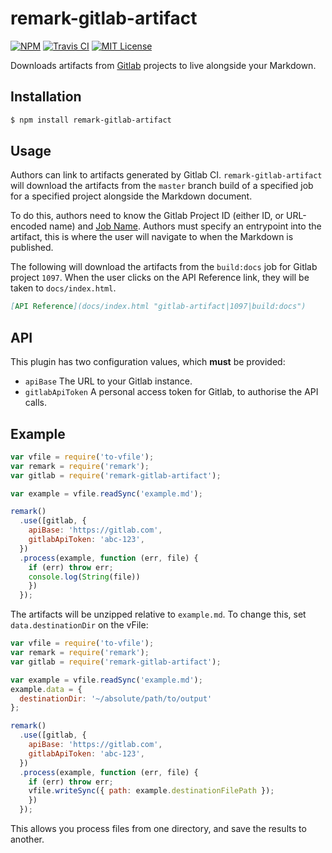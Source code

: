# remark-gitlab-artifact

[![NPM](https://img.shields.io/npm/v/remark-gitlab-artifact.svg)](https://npmjs.org/packages/remark-gitlab-artifact/)
[![Travis CI](https://img.shields.io/travis/temando/remark-gitlab-artifact.svg)](https://travis-ci.org/temando/remark-gitlab-artifact)
[![MIT License](https://img.shields.io/github/license/temando/remark-gitlab-artifact.svg)](https://en.wikipedia.org/wiki/MIT_License)

Downloads artifacts from [Gitlab](https://gitlab.com) projects to live alongside
your Markdown.

## Installation

```sh
$ npm install remark-gitlab-artifact
```

## Usage

Authors can link to artifacts generated by Gitlab CI. `remark-gitlab-artifact`
will download the artifacts from the `master` branch build of a specified
job for a specified project alongside the Markdown document.

To do this, authors need to know the Gitlab Project ID (either ID, or URL-encoded name)
and [Job Name](https://docs.gitlab.com/ee/ci/yaml/README.html#jobs). Authors
must specify an entrypoint into the artifact, this is where the user will
navigate to when the Markdown is published.

The following will download the artifacts from the `build:docs` job for
Gitlab project `1097`. When the user clicks on the API Reference link, they
will be taken to `docs/index.html`.

```md
[API Reference](docs/index.html "gitlab-artifact|1097|build:docs")
```

## API

This plugin has two configuration values, which **must** be provided:

- `apiBase` The URL to your Gitlab instance.
- `gitlabApiToken` A personal access token for Gitlab, to authorise the API calls.

## Example

```js
var vfile = require('to-vfile');
var remark = require('remark');
var gitlab = require('remark-gitlab-artifact');

var example = vfile.readSync('example.md');

remark()
  .use([gitlab, {
    apiBase: 'https://gitlab.com',
    gitlabApiToken: 'abc-123',
  })
  .process(example, function (err, file) {
    if (err) throw err;
    console.log(String(file))
    })
  });
```

The artifacts will be unzipped relative to `example.md`. To change this, set
`data.destinationDir` on the vFile:

```js
var vfile = require('to-vfile');
var remark = require('remark');
var gitlab = require('remark-gitlab-artifact');

var example = vfile.readSync('example.md');
example.data = {
  destinationDir: '~/absolute/path/to/output'
};

remark()
  .use([gitlab, {
    apiBase: 'https://gitlab.com',
    gitlabApiToken: 'abc-123',
  })
  .process(example, function (err, file) {
    if (err) throw err;
    vfile.writeSync({ path: example.destinationFilePath });
    })
  });
```

This allows you process files from one directory, and save the
results to another.
